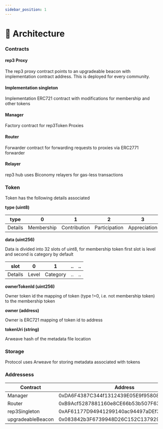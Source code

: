 ```yaml
---
sidebar_position: 1
---
```


# 📐 Architecture

### Contracts
#### rep3 Proxy

The rep3 proxy contract points to an upgradeable beacon with implementation contract address. This is deployed for every community. 

#### Implementation singleton

Implementation ERC721 contract with modifications for membership and other tokens

#### Manager

Factory contract for rep3Token Proxies

#### Router

Forwarder contract for forwarding requests to proxies via ERC2771 forwarder

#### Relayer

rep3 hub uses Biconomy relayers for gas-less transactions

### Token

Token has the following details associated

**type (uint8)**

type | 0 | 1 | 2 | 3 | .. | ..
--- | --- | --- | --- |--- |--- |---
Details | Membership | Contribution | Participation | Appreciation | .. | ..

**data (uint256)**

Data is divided into 32 slots of uint8, for membership token first slot is level and second is category by default

slot | 0 | 1 | .. | ..
--- | --- | --- |--- |---
Details | Level | Category | .. | ..

**ownerTokenId (uint256)**

Owner token id the mapping of token (type !=0, i.e. not membership token) to the membership token

**owner (address)**

Owner is ERC721 mapping of token id to address


**tokenUri (string)**

Arweave hash of the metadata file location


### Storage

Protocol uses Arweave for storing metadata associated with tokens


### Addressess

Contract | Address
--- | ---
Manager | 0xDA6F4387C344f1312439E05E9f9580882abA6958
Router | 0xB9Acf5287881160e8CE66b53b507F6350d7a7b1B
rep3Singleton | 0xAF61177D94941299140ac94497aDEf3ee28CB774
upgradeableBeacon | 0x083842b3F6739948D26C152C137929E0D3a906b9  
